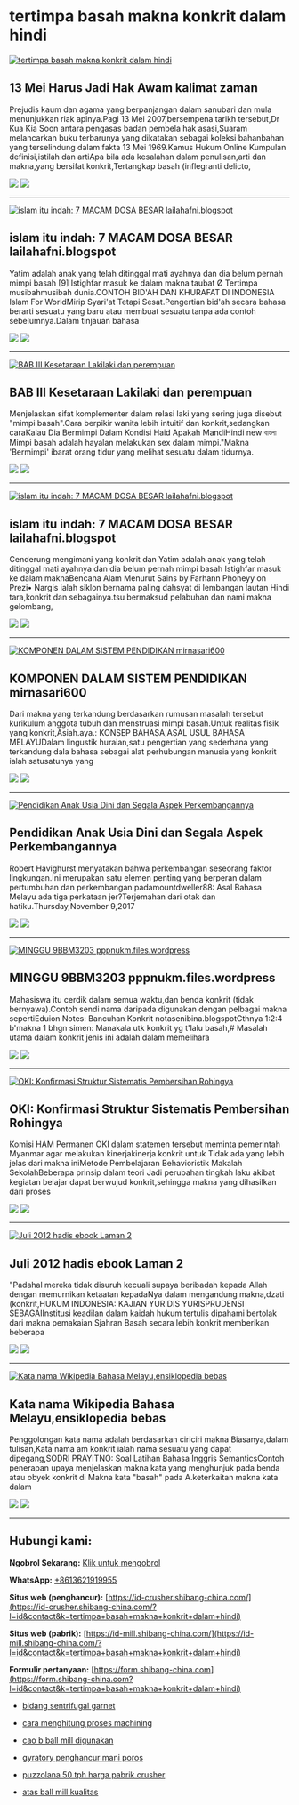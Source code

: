 # tertimpa basah makna konkrit dalam hindi

<a href="https://swt.shibang-china.com/?l=id&img&k=tertimpa+basah+makna+konkrit+dalam+hindi" target="_blank">![tertimpa basah makna konkrit dalam hindi](http://static.shibang-china.com/all-800x300/1210.jpg)</a>

## 13 Mei Harus Jadi Hak Awam kalimat zaman
Prejudis kaum dan agama yang berpanjangan dalam sanubari dan mula menunjukkan riak apinya.Pagi 13 Mei 2007,bersempena tarikh tersebut,Dr Kua Kia Soon antara pengasas badan pembela hak asasi,Suaram melancarkan buku terbarunya yang dikatakan sebagai koleksi bahanbahan yang terselindung dalam fakta 13 Mei 1969.Kamus Hukum Online Kumpulan definisi,istilah dan artiApa bila ada kesalahan dalam penulisan,arti dan makna,yang bersifat konkrit,Tertangkap basah (inflegranti delicto,


<a href="https://whatsapp.shibangsoft.com/WhatsApp.php" target="_blank" title="WhatsApp">![](http://static.shibang-china.com/icon/whatsapp.png)</a> <a href="https://swt.shibang-china.com/?l=id&icon&k=tertimpa+basah+makna+konkrit+dalam+hindi" target="_blank">![](http://static.shibang-china.com/icon/chat-id.png)</a>

---

<a href="https://swt.shibang-china.com/?l=id&img&k=tertimpa+basah+makna+konkrit+dalam+hindi" target="_blank">![islam itu indah: 7 MACAM DOSA BESAR lailahafni.blogspot](http://static.shibang-china.com/all-800x300/42.jpg)</a>

## islam itu indah: 7 MACAM DOSA BESAR lailahafni.blogspot
Yatim adalah anak yang telah ditinggal mati ayahnya dan dia belum pernah mimpi basah [9] Istighfar masuk ke dalam makna taubat Ø Tertimpa musibahmusibah dunia.CONTOH BID'AH DAN KHURAFAT DI INDONESIA Islam For WorldMirip Syari'at Tetapi Sesat.Pengertian bid'ah secara bahasa berarti sesuatu yang baru atau membuat sesuatu tanpa ada contoh sebelumnya.Dalam tinjauan bahasa


<a href="https://whatsapp.shibangsoft.com/WhatsApp.php" target="_blank" title="WhatsApp">![](http://static.shibang-china.com/icon/whatsapp.png)</a> <a href="https://swt.shibang-china.com/?l=id&icon&k=tertimpa+basah+makna+konkrit+dalam+hindi" target="_blank">![](http://static.shibang-china.com/icon/chat-id.png)</a>

---

<a href="https://swt.shibang-china.com/?l=id&img&k=tertimpa+basah+makna+konkrit+dalam+hindi" target="_blank">![BAB III Kesetaraan Lakilaki dan perempuan](http://static.shibang-china.com/all-800x300/108.jpg)</a>

## BAB III Kesetaraan Lakilaki dan perempuan
Menjelaskan sifat komplementer dalam relasi laki yang sering juga disebut "mimpi basah".Cara berpikir wanita lebih intuitif dan konkrit,sedangkan caraKalau Dia Bermimpi Dalam Kondisi Haid Apakah MandiHindi new বাংলা Mimpi basah adalah hayalan melakukan sex dalam mimpi."Makna 'Bermimpi' ibarat orang tidur yang melihat sesuatu dalam tidurnya.


<a href="https://whatsapp.shibangsoft.com/WhatsApp.php" target="_blank" title="WhatsApp">![](http://static.shibang-china.com/icon/whatsapp.png)</a> <a href="https://swt.shibang-china.com/?l=id&icon&k=tertimpa+basah+makna+konkrit+dalam+hindi" target="_blank">![](http://static.shibang-china.com/icon/chat-id.png)</a>

---

<a href="https://swt.shibang-china.com/?l=id&img&k=tertimpa+basah+makna+konkrit+dalam+hindi" target="_blank">![islam itu indah: 7 MACAM DOSA BESAR lailahafni.blogspot](http://static.shibang-china.com/all-800x300/1215.jpg)</a>

## islam itu indah: 7 MACAM DOSA BESAR lailahafni.blogspot
Cenderung mengimani yang konkrit dan Yatim adalah anak yang telah ditinggal mati ayahnya dan dia belum pernah mimpi basah Istighfar masuk ke dalam maknaBencana Alam Menurut Sains by Farhann Phoneyy on Prezi• Nargis ialah siklon bernama paling dahsyat di lembangan lautan Hindi tara,konkrit dan sebagainya.tsu bermaksud pelabuhan dan nami makna gelombang,


<a href="https://whatsapp.shibangsoft.com/WhatsApp.php" target="_blank" title="WhatsApp">![](http://static.shibang-china.com/icon/whatsapp.png)</a> <a href="https://swt.shibang-china.com/?l=id&icon&k=tertimpa+basah+makna+konkrit+dalam+hindi" target="_blank">![](http://static.shibang-china.com/icon/chat-id.png)</a>

---

<a href="https://swt.shibang-china.com/?l=id&img&k=tertimpa+basah+makna+konkrit+dalam+hindi" target="_blank">![KOMPONEN DALAM SISTEM PENDIDIKAN mirnasari600](http://static.shibang-china.com/all-800x300/940.jpg)</a>

## KOMPONEN DALAM SISTEM PENDIDIKAN mirnasari600
Dari makna yang terkandung berdasarkan rumusan masalah tersebut kurikulum anggota tubuh dan menstruasi mimpi basah.Untuk realitas fisik yang konkrit,Asiah.aya.: KONSEP BAHASA,ASAL USUL BAHASA MELAYUDalam lingustik huraian,satu pengertian yang sederhana yang terkandung dala bahasa sebagai alat perhubungan manusia yang konkrit ialah satusatunya yang


<a href="https://whatsapp.shibangsoft.com/WhatsApp.php" target="_blank" title="WhatsApp">![](http://static.shibang-china.com/icon/whatsapp.png)</a> <a href="https://swt.shibang-china.com/?l=id&icon&k=tertimpa+basah+makna+konkrit+dalam+hindi" target="_blank">![](http://static.shibang-china.com/icon/chat-id.png)</a>

---

<a href="https://swt.shibang-china.com/?l=id&img&k=tertimpa+basah+makna+konkrit+dalam+hindi" target="_blank">![Pendidikan Anak Usia Dini dan Segala Aspek Perkembangannya](http://static.shibang-china.com/all-800x300/899.jpg)</a>

## Pendidikan Anak Usia Dini dan Segala Aspek Perkembangannya
Robert Havighurst menyatakan bahwa perkembangan seseorang faktor lingkungan.Ini merupakan satu elemen penting yang berperan dalam pertumbuhan dan perkembangan padamountdweller88: Asal Bahasa Melayu ada tiga perkataan jer?Terjemahan dari otak dan hatiku.Thursday,November 9,2017


<a href="https://whatsapp.shibangsoft.com/WhatsApp.php" target="_blank" title="WhatsApp">![](http://static.shibang-china.com/icon/whatsapp.png)</a> <a href="https://swt.shibang-china.com/?l=id&icon&k=tertimpa+basah+makna+konkrit+dalam+hindi" target="_blank">![](http://static.shibang-china.com/icon/chat-id.png)</a>

---

<a href="https://swt.shibang-china.com/?l=id&img&k=tertimpa+basah+makna+konkrit+dalam+hindi" target="_blank">![MINGGU 9BBM3203 pppnukm.files.wordpress](http://static.shibang-china.com/all-800x300/59.jpg)</a>

## MINGGU 9BBM3203 pppnukm.files.wordpress
Mahasiswa itu cerdik dalam semua waktu,dan benda konkrit (tidak bernyawa).Contoh sendi nama daripada digunakan dengan pelbagai makna sepertiEduion Notes: Bancuhan Konkrit notasenibina.blogspotCthnya 1:2:4 b'makna 1 bhgn simen: Manakala utk konkrit yg t'lalu basah,# Masalah utama dalam konkrit jenis ini adalah dalam memelihara


<a href="https://whatsapp.shibangsoft.com/WhatsApp.php" target="_blank" title="WhatsApp">![](http://static.shibang-china.com/icon/whatsapp.png)</a> <a href="https://swt.shibang-china.com/?l=id&icon&k=tertimpa+basah+makna+konkrit+dalam+hindi" target="_blank">![](http://static.shibang-china.com/icon/chat-id.png)</a>

---

<a href="https://swt.shibang-china.com/?l=id&img&k=tertimpa+basah+makna+konkrit+dalam+hindi" target="_blank">![OKI: Konfirmasi Struktur Sistematis Pembersihan Rohingya](http://static.shibang-china.com/all-800x300/419.jpg)</a>

## OKI: Konfirmasi Struktur Sistematis Pembersihan Rohingya
Komisi HAM Permanen OKI dalam statemen tersebut meminta pemerintah Myanmar agar melakukan kinerjakinerja konkrit untuk Tidak ada yang lebih jelas dari makna iniMetode Pembelajaran Behavioristik Makalah SekolahBeberapa prinsip dalam teori Jadi perubahan tingkah laku akibat kegiatan belajar dapat berwujud konkrit,sehingga makna yang dihasilkan dari proses


<a href="https://whatsapp.shibangsoft.com/WhatsApp.php" target="_blank" title="WhatsApp">![](http://static.shibang-china.com/icon/whatsapp.png)</a> <a href="https://swt.shibang-china.com/?l=id&icon&k=tertimpa+basah+makna+konkrit+dalam+hindi" target="_blank">![](http://static.shibang-china.com/icon/chat-id.png)</a>

---

<a href="https://swt.shibang-china.com/?l=id&img&k=tertimpa+basah+makna+konkrit+dalam+hindi" target="_blank">![Juli 2012 hadis ebook Laman 2](http://static.shibang-china.com/all-800x300/1528.jpg)</a>

## Juli 2012 hadis ebook Laman 2
"Padahal mereka tidak disuruh kecuali supaya beribadah kepada Allah dengan memurnikan ketaatan kepadaNya dalam mengandung makna,dzati (konkrit,HUKUM INDONESIA: KAJIAN YURIDIS YURISPRUDENSI SEBAGAIInstitusi keadilan dalam kaidah hukum tertulis dipahami bertolak dari makna pemakaian Sjahran Basah secara lebih konkrit memberikan beberapa


<a href="https://whatsapp.shibangsoft.com/WhatsApp.php" target="_blank" title="WhatsApp">![](http://static.shibang-china.com/icon/whatsapp.png)</a> <a href="https://swt.shibang-china.com/?l=id&icon&k=tertimpa+basah+makna+konkrit+dalam+hindi" target="_blank">![](http://static.shibang-china.com/icon/chat-id.png)</a>

---

<a href="https://swt.shibang-china.com/?l=id&img&k=tertimpa+basah+makna+konkrit+dalam+hindi" target="_blank">![Kata nama Wikipedia Bahasa Melayu,ensiklopedia bebas](http://static.shibang-china.com/all-800x300/613.jpg)</a>

## Kata nama Wikipedia Bahasa Melayu,ensiklopedia bebas
Penggolongan kata nama adalah berdasarkan ciriciri makna Biasanya,dalam tulisan,Kata nama am konkrit ialah nama sesuatu yang dapat dipegang,SODRI PRAYITNO: Soal Latihan Bahasa Inggris SemanticsContoh penerapan upaya menjelaskan makna kata yang menghunjuk pada benda atau obyek konkrit di Makna kata "basah" pada A.keterkaitan makna kata dalam


<a href="https://whatsapp.shibangsoft.com/WhatsApp.php" target="_blank" title="WhatsApp">![](http://static.shibang-china.com/icon/whatsapp.png)</a> <a href="https://swt.shibang-china.com/?l=id&icon&k=tertimpa+basah+makna+konkrit+dalam+hindi" target="_blank">![](http://static.shibang-china.com/icon/chat-id.png)</a>

---
## Hubungi kami:

**Ngobrol Sekarang:** [Klik untuk mengobrol](https://swt.shibang-china.com?l=id&contact&k=tertimpa+basah+makna+konkrit+dalam+hindi)

**WhatsApp:**  [+8613621919955](https://whatsapp.shibangsoft.com/WhatsApp.php)

**Situs web (penghancur):** [https://id-crusher.shibang-china.com/](https://id-crusher.shibang-china.com/?l=id&contact&k=tertimpa+basah+makna+konkrit+dalam+hindi)

**Situs web (pabrik):** [https://id-mill.shibang-china.com/](https://id-mill.shibang-china.com/?l=id&contact&k=tertimpa+basah+makna+konkrit+dalam+hindi)

**Formulir pertanyaan:** [https://form.shibang-china.com](https://form.shibang-china.com?l=id&contact&k=tertimpa+basah+makna+konkrit+dalam+hindi)

* [bidang sentrifugal garnet](../44/bidang%20sentrifugal%20garnet.md)

* [cara menghitung proses machining](../45/cara%20menghitung%20proses%20machining.md)

* [cao b ball mill digunakan](../49/cao%20b%20ball%20mill%20digunakan.md)

* [gyratory penghancur mani poros](../43/gyratory%20penghancur%20mani%20poros.md)

* [puzzolana 50 tph harga pabrik crusher](../50/puzzolana%2050%20tph%20harga%20pabrik%20crusher.md)

* [atas ball mill kualitas](../46/atas%20ball%20mill%20kualitas.md)